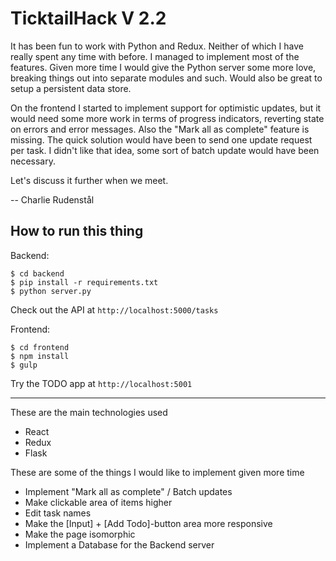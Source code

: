 # TicktailHack V 2.2

It has been fun to work with Python and Redux. Neither of which I have really 
spent any time with before. I managed to implement most of the features. Given
more time I would give the Python server some more love, breaking things out into
separate modules and such. Would also be great to setup a persistent data store.

On the frontend I started to implement support for optimistic updates, but
it would need some more work in terms of progress indicators, reverting state on 
errors and error messages. Also the "Mark all as complete" feature 
is missing. The quick solution would have been to send one update request per task.
I didn't like that idea, some sort of batch update would have been necessary.

Let's discuss it further when we meet.

-- Charlie Rudenstål

## How to run this thing

Backend:
    
    $ cd backend
    $ pip install -r requirements.txt
    $ python server.py 
    
Check out the API at `http://localhost:5000/tasks`

Frontend:

    $ cd frontend
    $ npm install
    $ gulp
    
Try the TODO app at `http://localhost:5001`

---

These are the main technologies used

* React
* Redux
* Flask

These are some of the things I would like to implement given more time

* Implement "Mark all as complete" / Batch updates
* Make clickable area of items higher
* Edit task names
* Make the [Input] + [Add Todo]-button area more responsive
* Make the page isomorphic
* Implement a Database for the Backend server
